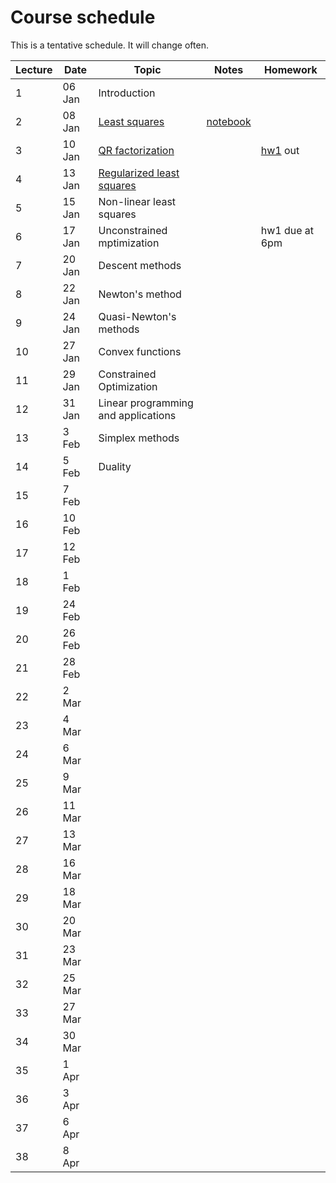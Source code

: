 # Course schedule

This is a tentative schedule. It will change often.

| Lecture | Date | Topic | Notes | Homework |
| ------- | ---- | ----- | ----- | -------- |
| 1 | 06 Jan | Introduction |||
| 2 | 08 Jan | [Least squares](notes/Least_squares.md#LeastSquares) | [notebook](notebooks/least-squares.ipynb)    | |
| 3 | 10 Jan | [QR factorization](notes/QR_factorization.md#QRfactorization) | | [hw1](homework/hw1.md#CPSC406:Homework1(DueJan17)) out |
| 4 | 13 Jan | [Regularized least squares](notes/Regularized_LS.md#Regularizedleastsquares) | | |
| 5 | 15 Jan| Non-linear least squares  | | |
| 6 | 17 Jan | Unconstrained mptimization | | hw1 due at 6pm |
| 7 | 20 Jan | Descent methods | | |
| 8 | 22 Jan | Newton's method | | |
| 9 | 24 Jan | Quasi-Newton's methods | | |
| 10 | 27 Jan | Convex functions | | |
| 11 | 29 Jan | Constrained Optimization | | |
| 12 | 31 Jan | Linear programming and applications | | |
| 13 | 3 Feb | Simplex methods | | |
| 14 | 5 Feb | Duality     | | |
| 15 | 7 Feb |      | | |
| 16 | 10 Feb |      | | |
| 17 | 12 Feb |      | | |
| 18 | 1 Feb |      | | |
| 19 | 24 Feb |      | | |
| 20 | 26 Feb |      | | |
| 21 | 28 Feb |      | | |
| 22 | 2 Mar |      | | |
| 23 | 4 Mar |      | | |
| 24 | 6 Mar |      | | |
| 25 | 9 Mar |      | | |
| 26 | 11 Mar |      | | |
| 27 | 13 Mar |      | | |
| 28 | 16 Mar |      | | |
| 29 | 18 Mar |      | | |
| 30 | 20 Mar |      | | |
| 31 | 23 Mar |      | | |
| 32 | 25 Mar |      | | |
| 33 | 27 Mar |      | | |
| 34 | 30 Mar |      | | |
| 35 | 1 Apr |      | | |
| 36 | 3 Apr |      | | |
| 37 | 6 Apr |      | | |
| 38 | 8 Apr |      | | |

